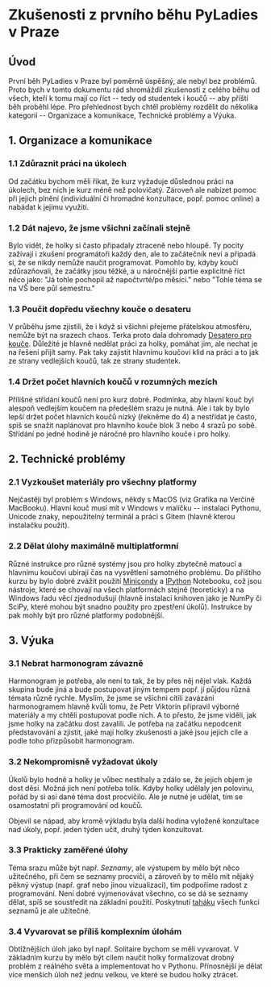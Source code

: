 # Zkušenosti z prvního běhu PyLadies v Praze

## Úvod

První běh PyLadies v Praze byl poměrně úspěšný, ale nebyl bez problémů. Proto bych v tomto dokumentu rád shromáždil zkušenosti z celého běhu od všech, kteří k tomu mají co říct -- tedy od studentek i koučů -- aby příští běh proběhl lépe. Pro přehlednost bych chtěl problémy rozdělit do několika kategorií -- Organizace a komunikace, Technické problémy a Výuka.

## 1. Organizace a komunikace

### 1.1 Zdůraznit práci na úkolech
Od začátku bychom měli říkat, že kurz vyžaduje důslednou práci na úkolech, bez nich je kurz méně než polovičatý. Zároveň ale nabízet pomoc při jejich plnění (individuální či hromadné konzultace, popř. pomoc online) a nabádat k jejímu využití.

### 1.2 Dát najevo, že jsme všichni začínali stejně
Bylo vidět, že holky si často připadaly ztraceně nebo hloupě. Ty pocity zažívají i zkušení programátoři každý den, ale to začátečník neví a připadá si, že se nikdy nemůže naučit programovat. Pomohlo by, kdyby kouči zdůrazňovali, že začátky jsou těžké, a u náročnější partie explicitně říct něco jako: "Já tohle pochopil až napočtvrté/po měsíci." nebo "Tohle téma se na VŠ bere půl semestru."

### 1.3 Poučit dopředu všechny kouče o desateru
V průběhu jsme zjistili, že i když si všichni přejeme přátelskou atmosféru, nemůže být na srazech chaos. Terka proto dala dohromady [Desatero pro kouče](https://github.com/PyLadiesCZ/pyladies/issues/15). Důležité je hlavně nedělat práci za holky, pomáhat jim, ale nechat je na řešení přijít samy. Pak taky zajistit hlavnímu koučovi klid na práci a to jak ze strany vedlejších koučů, tak ze strany studentek.

### 1.4 Držet počet hlavních koučů v rozumných mezích
Přílišné střídání koučů není pro kurz dobré. Podmínka, aby hlavní kouč byl alespoň vedlejším koučem na předešlém srazu je nutná. Ale i tak by bylo lepší držet počet hlavních koučů nízký (řekněme do 4) a nestřídat je často, spíš se snažit naplánovat pro hlavního kouče blok 3 nebo 4 srazů po sobě. Střídání po jedné hodině je náročné pro hlavního kouče i pro holky.

## 2. Technické problémy

### 2.1 Vyzkoušet materiály pro všechny platformy
Nejčastěji byl problém s Windows, někdy s MacOS (viz Grafika na Verčině MacBooku). Hlavní kouč musí mít v Windows v malíčku -- instalaci Pythonu, Unicode znaky, nepoužitelný terminál a práci s Gitem (hlavně kterou instalačku použít).

### 2.2 Dělat úlohy maximálně multiplatformní
Různé instrukce pro různé systémy jsou pro holky zbytečně matoucí a hlavnímu koučovi ubírají čas na vysvětlení samotného problému. Do příštího kurzu by bylo dobré zvážit použití [Minicondy](http://conda.pydata.org/miniconda.html) a [IPython](http://ipython.org/) Notebooku, což jsou nástroje, které se chovají na všech platformách stejně (teoreticky) a na Windows řadu věcí zjednodušují (hlavně instalaci knihoven jako je NumPy či SciPy, které mohou být snadno použity pro zpestření úkolů). Instrukce by pak mohly být pro různé platformy podobnější.

## 3. Výuka

### 3.1 Nebrat harmonogram závazně
Harmonogram je potřeba, ale není to tak, že by přes něj nějel vlak. Každá skupina bude jiná a bude postupovat jiným tempem popř. jí půjdou různá témata různě rychle. Myslím, že jsme se všichni cítili zavázáni harmonogramem hlavně kvůli tomu, že Petr Viktorin připravil výborné materiály a my chtěli postupovat podle nich. A to přesto, že jsme viděli, jak jsme holky na začátku dost zavalili. Je potřeba na začátku nepodcenit představování a zjistit, jaké mají holky zkušenosti a jaké jsou jejich cíle a podle toho přizpůsobit harmonogram.

### 3.2 Nekompromisně vyžadovat úkoly
Úkolů bylo hodně a holky je vůbec nestíhaly a zdálo se, že jejich objem je dost děsí. Možná jich není potřeba tolik. Kdyby holky udělaly jen polovinu, pořád by si asi dané téma dost procvičilo. Ale je nutné je udělat, tím se osamostatní při programování od koučů.

Objevil se nápad, aby kromě výkladu byla další hodina vyloženě konzultace nad úkoly, popř. jeden týden učit, druhý týden konzultovat. 

### 3.3 Prakticky zaměřené úlohy

Téma srazu může být např. _Seznamy_, ale výstupem by mělo být něco užitečného, při čem se seznamy procvičí, a zároveň by to mělo mít nějaký pěkný výstup (např. graf nebo jinou vizualizaci), tím podpoříme radost z programování. Není dobré vyjmenovávat všechno, co se dá se seznamy dělat, spíš se soustředit na základní použití. Poskytnutí [taháku](http://pyladies.cz/v1/s007-cards/list-cheatsheet.html) všech funkcí seznamů je ale užitečné.

### 3.4 Vyvarovat se příliš komplexním úlohám
Obtížnějších úloh jako byl např. Solitaire bychom se měli vyvarovat. V základním kurzu by mělo být cílem naučit holky formalizovat drobný problém z reálného světa a implementovat ho v Pythonu. Přínosnější je dělat více menších úloh než jednu velkou, ve které se budou holky ztrácet.
